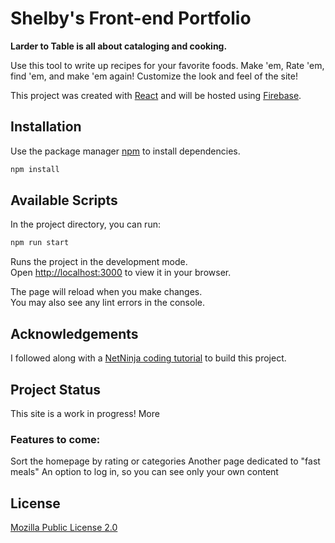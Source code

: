 # Shelby's Front-end Portfolio

**Larder to Table is all about cataloging and cooking.**

Use this tool to write up recipes for your favorite foods. Make 'em, Rate 'em, find 'em, and make 'em again!
Customize the look and feel of the site!

This project was created with [React](https://reactjs.org/) and will be hosted using [Firebase](https://firebase.google.com/).

## Installation

Use the package manager [npm](https://www.npmjs.com/) to install dependencies.

```bash
npm install
```

## Available Scripts

In the project directory, you can run:

```bash
npm run start
```

Runs the project in the development mode.\
Open [http://localhost:3000](http://localhost:3000) to view it in your browser.

The page will reload when you make changes.\
You may also see any lint errors in the console.

## Acknowledgements

I followed along with a [NetNinja coding tutorial](https://netninja.dev/) to build this project.

## Project Status

This site is a work in progress! More

### Features to come:

Sort the homepage by rating or categories
Another page dedicated to "fast meals"
An option to log in, so you can see only your own content

## License

[Mozilla Public License 2.0](https://choosealicense.com/licenses/mpl-2.0/)
